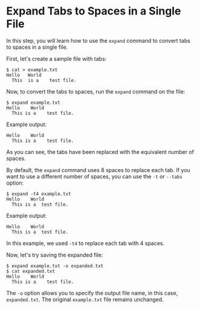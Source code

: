# Expand Tabs to Spaces in a Single File

In this step, you will learn how to use the `expand` command to convert tabs to spaces in a single file.

First, let's create a sample file with tabs:

```
$ cat > example.txt
Hello	World
  This	is a	test file.
```

Now, to convert the tabs to spaces, run the `expand` command on the file:

```
$ expand example.txt
Hello    World
  This is a    test file.
```

Example output:

```
Hello    World
  This is a    test file.
```

As you can see, the tabs have been replaced with the equivalent number of spaces.

By default, the `expand` command uses 8 spaces to replace each tab. If you want to use a different number of spaces, you can use the `-t` or `--tabs` option:

```
$ expand -t4 example.txt
Hello    World
  This is a  test file.
```

Example output:

```
Hello    World
  This is a  test file.
```

In this example, we used `-t4` to replace each tab with 4 spaces.

Now, let's try saving the expanded file:

```
$ expand example.txt -o expanded.txt
$ cat expanded.txt
Hello    World
  This is a    test file.
```

The `-o` option allows you to specify the output file name, in this case, `expanded.txt`. The original `example.txt` file remains unchanged.
